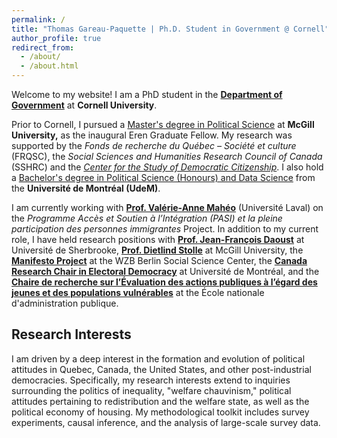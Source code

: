 ```yaml
---
permalink: /
title: "Thomas Gareau-Paquette | Ph.D. Student in Government @ Cornell"
author_profile: true
redirect_from: 
  - /about/
  - /about.html
---
```


Welcome to my website! I am a PhD student in the **[Department of Government](https://government.cornell.edu/)** at **Cornell University**.

Prior to Cornell, I pursued a [Master's degree in Political Science](https://www.mcgill.ca/politicalscience/grad/admissions/ma) at **McGill University,** as the inaugural Eren Graduate Fellow. My research was supported by the *Fonds de recherche du Québec – Société et culture* (FRQSC), the *Social Sciences and Humanities Research Council of Canada* (SSHRC) and the *[Center for the Study of Democratic Citizenship](https://csdc-cecd.ca/alumni/)*. I also hold a [Bachelor's degree in Political Science (Honours) and Data Science](https://pol.umontreal.ca/programmes-cours/premier-cycle/baccalaureat-science-politique/) from the **Université de Montréal (UdeM)**.

I am currently working with **[Prof. Valérie-Anne Mahéo](https://www.fss.ulaval.ca/notre-faculte/repertoire-du-personnel/valerie-anne-maheo)** (Université Laval) on the  *Programme Accès et Soutien à l’Intégration (PASI) et la pleine participation des personnes immigrantes* Project. In addition to my current role, I have held research positions with **[Prof. Jean-François Daoust](https://www.usherbrooke.ca/politique-appliquee/ecole/personnel/personnel-enseignant/jean-francois-daoust)** at Université de Sherbrooke, **[Prof. Dietlind Stolle](https://www.mcgill.ca/politicalscience/dietlind-stolle)** at McGill University, the **[Manifesto Project](https://manifesto-project.wzb.eu/)** at the WZB Berlin Social Science Center, the **[Canada Research Chair in Electoral Democracy](https://www.chairedemocratie.com/)** at Université de Montréal, and the **[Chaire de recherche sur l’Évaluation des actions publiques à l’égard des jeunes et des populations vulnérables](http://crevaj.ca/)** at the École nationale d'administration publique.


## Research Interests

I am driven by a deep interest in the formation and evolution of political attitudes in Quebec, Canada, the United States, and other post-industrial democracies. Specifically, my research interests extend to inquiries surrounding the politics of inequality, "welfare chauvinism," political attitudes pertaining to redistribution and the welfare state, as well as the political economy of housing. My methodological toolkit includes survey experiments, causal inference, and the analysis of large-scale survey data.
